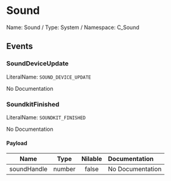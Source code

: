 # Sound

Name: Sound / Type: System / Namespace: C_Sound

## Events

### SoundDeviceUpdate
LiteralName: `SOUND_DEVICE_UPDATE`

No Documentation

### SoundkitFinished
LiteralName: `SOUNDKIT_FINISHED`

No Documentation

#### Payload
|Name|Type|Nilable|Documentation|
|:---:|:---:|:---:|:---|
|soundHandle|number|false|No Documentation|